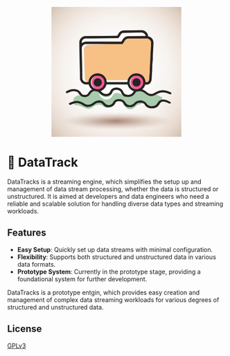 <p align="center">
<img alt="Logo" height="300" src="/admin/logo.jpeg?raw=true" title="DataTrack" width="300"/>
</p>

# 🚂 DataTrack

DataTracks is a streaming engine, which simplifies the setup up and management of data stream processing, whether the data is structured or unstructured. It is aimed at developers and data engineers who need a reliable and scalable solution for handling diverse data types and streaming workloads.

## Features

- **Easy Setup**: Quickly set up data streams with minimal configuration.
- **Flexibility**: Supports both structured and unstructured data in various data formats.
- **Prototype System**: Currently in the prototype stage, providing a foundational system for further development.

DataTracks is a prototype entgin, which provides easy creation and management of complex data streaming workloads for various degrees of structured and unstructured data.


## License

[GPLv3](https://www.gnu.org/licenses/)

